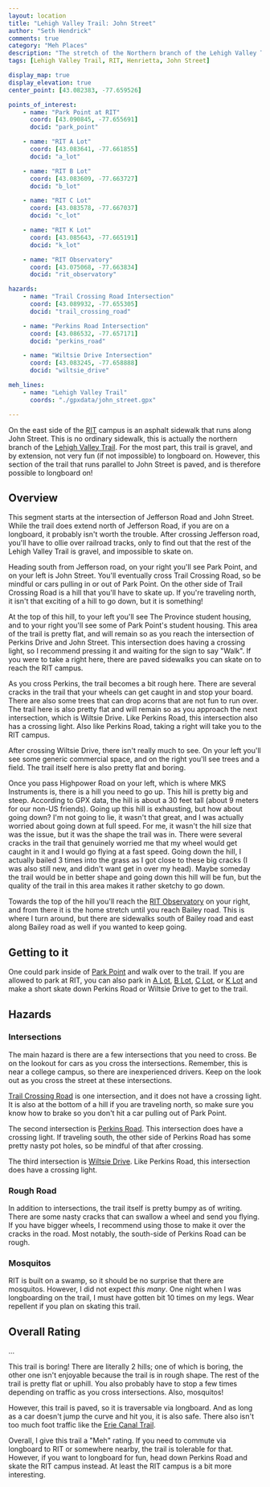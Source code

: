 ```yaml
---
layout: location
title: "Lehigh Valley Trail: John Street"
author: "Seth Hendrick"
comments: true
category: "Meh Places"
description: "The stretch of the Northern branch of the Lehigh Valley Trail that runs along John Street in Henrietta"
tags: [Lehigh Valley Trail, RIT, Henrietta, John Street]

display_map: true
display_elevation: true
center_point: [43.082383, -77.659526]

points_of_interest:
    - name: "Park Point at RIT"
      coord: [43.090845, -77.655691]
      docid: "park_point"

    - name: "RIT A Lot"
      coord: [43.083641, -77.661855]
      docid: "a_lot"

    - name: "RIT B Lot"
      coord: [43.083609, -77.663727]
      docid: "b_lot"

    - name: "RIT C Lot"
      coord: [43.083578, -77.667037]
      docid: "c_lot"

    - name: "RIT K Lot"
      coord: [43.085643, -77.665191]
      docid: "k_lot"

    - name: "RIT Observatory"
      coord: [43.075068, -77.663834]
      docid: "rit_observatory"

hazards:
    - name: "Trail Crossing Road Intersection"
      coord: [43.089932, -77.655305]
      docid: "trail_crossing_road"

    - name: "Perkins Road Intersection"
      coord: [43.086532, -77.657171]
      docid: "perkins_road"

    - name: "Wiltsie Drive Intersection"
      coord: [43.083245, -77.658888]
      docid: "wiltsie_drive"

meh_lines:
    - name: "Lehigh Valley Trail"
      coords: "./gpxdata/john_street.gpx"

---
```


On the east side of the [RIT](https://www.rit.edu/) campus is an asphalt sidewalk that runs along John Street.  This is no ordinary sidewalk, this is actually the northern branch of the [Lehigh Valley Trail](https://henriettafoundation.com/lehigh-valley-trail/).  For the most part, this trail is gravel, and by extension, not very fun (if not impossible) to longboard on.  However, this section of the trail that runs parallel to John Street is paved, and is therefore possible to longboard on!

## Overview

This segment starts at the intersection of Jefferson Road and John Street.  While the trail does extend north of Jefferson Road, if you are on a longboard, it probably isn't worth the trouble.  After crossing Jefferson road, you'll have to ollie over railroad tracks, only to find out that the rest of the Lehigh Valley Trail is gravel, and impossible to skate on.

Heading south from Jefferson road, on your right you'll see Park Point, and on your left is John Street.  You'll eventually cross Trail Crossing Road, so be mindful or cars pulling in or out of Park Point.  On the other side of Trail Crossing Road is a hill that you'll have to skate up.  If you're traveling north, it isn't that exciting of a hill to go down, but it is something!

At the top of this hill, to your left you'll see The Province student housing, and to your right you'll see some of Park Point's student housing.  This area of the trail is pretty flat, and will remain so as you reach the intersection of Perkins Drive and John Street.  This intersection does having a crossing light, so I recommend pressing it and waiting for the sign to say "Walk".  If you were to take a right here, there are paved sidewalks you can skate on to reach the RIT campus.

As you cross Perkins, the trail becomes a bit rough here.  There are several cracks in the trail that your wheels can get caught in and stop your board.  There are also some trees that can drop acorns that are not fun to run over.  The trail here is also pretty flat and will remain so as you approach the next intersection, which is Wiltsie Drive.  Like Perkins Road, this intersection also has a crossing light.  Also like Perkins Road, taking a right will take you to the RIT campus.

After crossing Wiltsie Drive, there isn't really much to see.  On your left you'll see some generic commercial space, and on the right you'll see trees and a field.  The trail itself here is also pretty flat and boring.

Once you pass Highpower Road on your left, which is where MKS Instruments is, there is a hill you need to go up.  This hill is pretty big and steep.  According to GPX data, the hill is about a 30 feet tall (about 9 meters for our non-US friends).  Going up this hill is exhausting, but how about going down?  I'm not going to lie, it wasn't that great, and I was actually worried about going down at full speed.  For me, it wasn't the hill size that was the issue, but it was the shape the trail was in.  There were several cracks in the trail that genuinely worried me that my wheel would get caught in it and I would go flying at a fast speed.  Going down the hill, I actually bailed 3 times into the grass as I got close to these big cracks (I was also still new, and didn't want get in over my head).  Maybe someday the trail would be in better shape and going down this hill will be fun, but the quality of the trail in this area makes it rather sketchy to go down.

Towards the top of the hill you'll reach the [RIT Observatory](#map_rit_observatory) on your right, and from there it is the home stretch until you reach Bailey road.  This is where I turn around, but there are sidewalks south of Bailey road and east along Bailey road as well if you wanted to keep going.

## Getting to it

One could park inside of [Park Point](#map_park_point) and walk over to the trail.  If you are allowed to park at RIT, you can also park in [A Lot](#map_a_lot), [B Lot](#map_b_lot), [C Lot](#map_c_lot), or [K Lot](#map_k_lot) and make a short skate down Perkins Road or Wiltsie Drive to get to the trail.

## Hazards

### Intersections

The main hazard is there are a few intersections that you need to cross.  Be on the lookout for cars as you cross the intersections.  Remember, this is near a college campus, so there are inexperienced drivers.  Keep on the look out as you cross the street at these intersections.

[Trail Crossing Road](#map_trail_crossing_road) is one intersection, and it does not have a crossing light.  It is also at the bottom of a hill if you are traveling north, so make sure you know how to brake so you don't hit a car pulling out of Park Point.

The second intersection is [Perkins Road](#map_perkins_road).  This intersection does have a crossing light.  If traveling south, the other side of Perkins Road has some pretty nasty pot holes, so be mindful of that after crossing.

The third intersection is [Wiltsie Drive](#map_wiltsie_drive).  Like Perkins Road, this intersection does have a crossing light.

### Rough Road

In addition to intersections, the trail itself is pretty bumpy as of writing.  There are some nasty cracks that can swallow a wheel and send you flying.  If you have bigger wheels, I recommend using those to make it over the cracks in the road.  Most notably, the south-side of Perkins Road can be rough.

### Mosquitos

RIT is built on a swamp, so it should be no surprise that there are mosquitos.  However, I did not expect _this many_.  One night when I was longboarding on the trail, I must have gotten bit 10 times on my legs.  Wear repellent if you plan on skating this trail.

## Overall Rating

...

This trail is boring!  There are literally 2 hills; one of which is boring, the other one isn't enjoyable because the trail is in rough shape.  The rest of the trail is pretty flat or uphill.  You also probably have to stop a few times depending on traffic as you cross intersections.  Also, mosquitos!

However, this trail is paved, so it is traversable via longboard.  And as long as a car doesn't jump the curve and hit you, it is also safe.  There also isn't too much foot traffic like the [Erie Canal Trail](/tag/erie-canal-trail/index.html).

Overall, I give this trail a "Meh" rating.  If you need to commute via longboard to RIT or somewhere nearby, the trail is tolerable for that.  However, if you want to longboard for fun, head down Perkins Road and skate the RIT campus instead.  At least the RIT campus is a bit more interesting.
